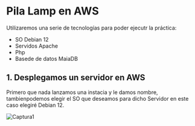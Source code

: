 # Pila Lamp en AWS

Utilizaremos una serie de tecnologías para poder ejecutr la práctica:

- SO Debian 12
- Servidos Apache
- Php
- Basede de datos MaiaDB

## 1. Desplegamos un servidor en AWS

Primero que nada lanzamos una instacia y le damos nombre, tambienpodemos elegir el SO que deseamos para dicho Servidor en este caso elegiré Debian 12.


![Captura1](https://github.com/LarryWestbrook/Pila-Lamp-en-AWS/assets/114906861/bbf992e3-c2db-4658-a47e-98ad5f4413f9)



